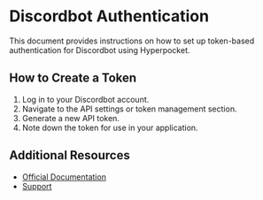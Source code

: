 # Discordbot Authentication

This document provides instructions on how to set up token-based authentication for Discordbot using Hyperpocket.

## How to Create a Token

1. Log in to your Discordbot account.
2. Navigate to the API settings or token management section.
3. Generate a new API token.
4. Note down the token for use in your application.

## Additional Resources

- [Official Documentation](https://discord.com/developers/docs)
- [Support](https://support.discord.com) 